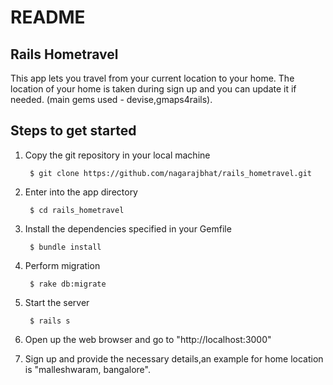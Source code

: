 README
======

Rails Hometravel
----------------
This app lets you travel from your current location to your home.
The location of your home is taken during sign up and you can update it if needed.
(main gems used - devise,gmaps4rails).

Steps to get started
--------------------



1. Copy the git repository in your local machine

    	$ git clone https://github.com/nagarajbhat/rails_hometravel.git


2. Enter into the app directory

		$ cd rails_hometravel


3. Install the dependencies specified in your Gemfile

		$ bundle install


4. Perform migration

		$ rake db:migrate


5. Start the server

		$ rails s


6. Open up the web browser and go to "http://localhost:3000"


7. Sign up and provide the necessary details,an example for home location is "malleshwaram, bangalore".
